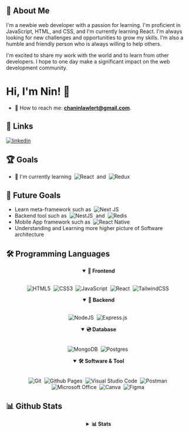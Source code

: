 
## 🚀 About Me
I'm a newbie web developer with a passion for learning. I'm proficient in JavaScript, HTML, and CSS, and I'm currently learning React. I'm always looking for new challenges and opportunities to grow my skills. I'm also a humble and friendly person who is always willing to help others.

I'm excited to share my work with the world and to learn from other developers. I hope to one day make a significant impact on the web development community.

# Hi, I'm Nin! 👋
- 📧 How to reach me: **chaninlawlert@gmail.com**.

## 🔗 Links
[![linkedin](https://img.shields.io/badge/linkedin-0A66C2?style=for-the-badge&logo=linkedin&logoColor=white)](https://www.linkedin.com/in/chaninlaw/)

## 🏆 Goals
- 🧠 I'm currently learning &nbsp;![React](https://img.shields.io/badge/react-%2320232a.svg?style=for-the-badge&logo=react&logoColor=%2361DAFB)&nbsp; and &nbsp;![Redux](https://img.shields.io/badge/redux-%23593d88.svg?style=for-the-badge&logo=redux&logoColor=white)&nbsp;

## 🎯 Future Goals
- Learn meta-framework such as &nbsp;![Next JS](https://img.shields.io/badge/Next-black?style=for-the-badge&logo=next.js&logoColor=white)
- Backend tool such as &nbsp;![NestJS](https://img.shields.io/badge/nestjs-%23E0234E.svg?style=for-the-badge&logo=nestjs&logoColor=white)&nbsp; and &nbsp;![Redis](https://img.shields.io/badge/redis-%23DD0031.svg?style=for-the-badge&logo=redis&logoColor=white)&nbsp;
- Mobile App framework such as &nbsp;![React Native](https://img.shields.io/badge/react_native-%2320232a.svg?style=for-the-badge&logo=react&logoColor=%2361DAFB)
- Understanding and Learning more higher picture of Software architecture

## 🛠 Programming Languages
<div align = "center">
  
<details open>
  <summary><b>🌟 Frontend</b></summary>
  <br>
  
![HTML5](https://img.shields.io/badge/html5-%23E34F26.svg?style=for-the-badge&logo=html5&logoColor=white)&nbsp;
![CSS3](https://img.shields.io/badge/css3-%231572B6.svg?style=for-the-badge&logo=css3&logoColor=white)&nbsp;
![JavaScript](https://img.shields.io/badge/javascript-%23323330.svg?style=for-the-badge&logo=javascript&logoColor=%23F7DF1E)&nbsp;
![React](https://img.shields.io/badge/react-%2320232a.svg?style=for-the-badge&logo=react&logoColor=%2361DAFB)&nbsp;
![TailwindCSS](https://img.shields.io/badge/tailwindcss-%2338B2AC.svg?style=for-the-badge&logo=tailwind-css&logoColor=white)&nbsp;
  
</details>
  
<details open>
  <summary><b>💾 Backend</b></summary>
  <br>
  
![NodeJS](https://img.shields.io/badge/node.js-6DA55F?style=for-the-badge&logo=node.js&logoColor=white)&nbsp;
![Express.js](https://img.shields.io/badge/express.js-%23404d59.svg?style=for-the-badge&logo=express&logoColor=%2361DAFB)&nbsp; 
  
</details>
  
<details open>
  <summary><b>💿 Database</b></summary>
  <br>
  
![MongoDB](https://img.shields.io/badge/MongoDB-%234ea94b.svg?style=for-the-badge&logo=mongodb&logoColor=white)&nbsp;
![Postgres](https://img.shields.io/badge/postgres-%23316192.svg?style=for-the-badge&logo=postgresql&logoColor=white)&nbsp;
  
</details>
  
</details>
  
<details open>
  <summary><b>🛠️ Software & Tool</b></summary>
  <br>
  
![Git](https://img.shields.io/badge/git-%23F05033.svg?style=for-the-badge&logo=git&logoColor=white)&nbsp;
![Github Pages](https://img.shields.io/badge/github%20pages-121013?style=for-the-badge&logo=github&logoColor=white)&nbsp;
![Visual Studio Code](https://img.shields.io/badge/Visual%20Studio%20Code-0078d7.svg?style=for-the-badge&logo=visual-studio-code&logoColor=white)&nbsp;
![Postman](https://img.shields.io/badge/Postman-FF6C37?style=for-the-badge&logo=postman&logoColor=white)&nbsp;
![Microsoft Office](https://img.shields.io/badge/Microsoft_Office-D83B01?style=for-the-badge&logo=microsoft-office&logoColor=white)&nbsp;
![Canva](https://img.shields.io/badge/Canva-%2300C4CC.svg?style=for-the-badge&logo=Canva&logoColor=white)&nbsp;
![Figma](https://img.shields.io/badge/figma-%23F24E1E.svg?style=for-the-badge&logo=figma&logoColor=white)&nbsp;
  
</details>
  
 </div>

## 📊 Github Stats

<div align = "center">
<details close>
  <summary><b>📊 Stats</b></summary>
  
[![Chanin's GitHub stats](https://github-readme-stats.vercel.app/api?username=chaninlaw)](https://github.com/anuraghazra/github-readme-stats)&nbsp;
[![Top Langs](https://github-readme-stats.vercel.app/api/top-langs/?username=chaninlaw&layout=compact)](https://github.com/anuraghazra/github-readme-stats)
  
</details>
</div>
